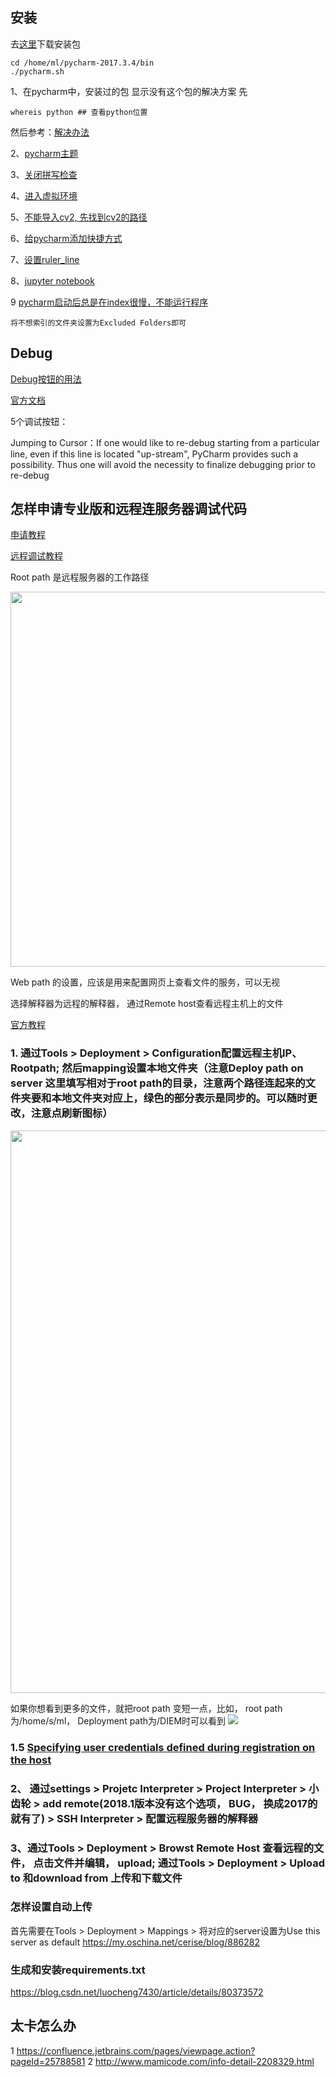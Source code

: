 ## 安装
去[这里](http://www.jetbrains.com/pycharm/download/previous.html)下载安装包
```
cd /home/ml/pycharm-2017.3.4/bin
./pycharm.sh

```

1、在pycharm中，安装过的包 显示没有这个包的解决方案
先
```
whereis python ## 查看python位置
```
然后参考：[解决办法](https://blog.csdn.net/u012322855/article/details/78991559?%3E)

2、[pycharm主题](http://profeel.github.io/2016/05/18/Pycharm%E4%B8%BB%E9%A2%98%E8%AE%BE%E7%BD%AE/)

3、[关闭拼写检查](https://blog.csdn.net/langzi7758521/article/details/50997072)

4、[进入虚拟环境](https://blog.csdn.net/liangyihuai/article/details/77842628)

5、[不能导入cv2, 先找到cv2的路径](https://blog.csdn.net/heroacool/article/details/50967281)

6、[给pycharm添加快捷方式](http://www.jb51.net/article/130534.htm)

7、[设置ruler_line](https://www.cnblogs.com/dengyg200891/p/6061752.html)

8、[jupyter notebook](http://zhuangzhuang.github.io/2017/01/22/fix-pycharm-jupyter/)

9 [pycharm启动后总是在index很慢，不能运行程序](https://www.zhihu.com/question/47427720/answer/106059581)
```
将不想索引的文件夹设置为Excluded Folders即可
```

## Debug
[Debug按钮的用法](https://www.jianshu.com/p/64a45714c58c)

[官方文档](https://www.jetbrains.com/help/pycharm/jumping-to-cursor.html)

5个调试按钮：

Jumping to Cursor：If one would like to re-debug starting from a particular line, even if this line is located "up-stream", PyCharm provides such a possibility. Thus one will avoid the necessity to finalize debugging prior to re-debug

## 怎样申请专业版和远程连服务器调试代码
[申请教程](http://www.pythontip.com/blog/post/13119/)

[远程调试教程](https://www.cnblogs.com/xiongmao-cpp/p/7856596.html)

Root path 是远程服务器的工作路径

<img src=https://github.com/MinglangQiao/Tools_and_Scripts/raw/master/images/Tools/pycharm_server.png width="600" >


 Web path 的设置，应该是用来配置网页上查看文件的服务，可以无视
 
 选择解释器为远程的解释器， 通过Remote host查看远程主机上的文件

[官方教程](https://www.jetbrains.com/help/pycharm/creating-a-remote-server-configuration.html)

### 1. 通过Tools > Deployment > Configuration配置远程主机IP、Rootpath; 然后mapping设置本地文件夹（注意Deploy path on server 这里填写相对于root path的目录，注意两个路径连起来的文件夹要和本地文件夹对应上，绿色的部分表示是同步的。可以随时更改，注意点刷新图标）

<img src=https://github.com/MinglangQiao/Tools_and_Scripts/raw/master/images/Tools/pycharm_path.png width="900" >

如果你想看到更多的文件，就把root path 变短一点，比如， root path为/home/s/ml，  Deployment path为/DIEM时可以看到
<img src=https://github.com/MinglangQiao/Tools_and_Scripts/raw/master/images/Tools/pycharm_rootpath.png >

### 1.5 [Specifying user credentials defined during registration on the host](https://www.jetbrains.com/help/pycharm/creating-a-remote-server-configuration.html)

### 2、 通过settings > Projetc Interpreter > Project Interpreter > 小齿轮 > add remote(2018.1版本没有这个选项， BUG， 换成2017的就有了) > SSH Interpreter > 配置远程服务器的解释器

### 3、通过Tools > Deployment > Browst Remote Host 查看远程的文件， 点击文件并编辑， upload; 通过Tools > Deployment > Upload to 和download from 上传和下载文件


### 怎样设置自动上传
首先需要在Tools > Deployment > Mappings > 将对应的server设置为Use this server as default
https://my.oschina.net/cerise/blog/886282

### 生成和安装requirements.txt
https://blog.csdn.net/luocheng7430/article/details/80373572


## 太卡怎么办
1 https://confluence.jetbrains.com/pages/viewpage.action?pageId=25788581
2 http://www.mamicode.com/info-detail-2208329.html
